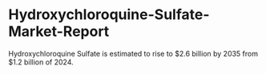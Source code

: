 # Hydroxychloroquine-Sulfate-Market-Report
Hydroxychloroquine Sulfate is estimated to rise to $2.6 billion by 2035 from $1.2 billion of 2024. 
